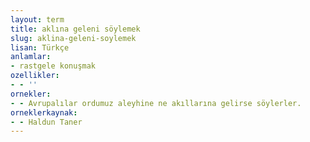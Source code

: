 ```yaml
---
layout: term
title: aklına geleni söylemek
slug: aklina-geleni-soylemek
lisan: Türkçe
anlamlar:
- rastgele konuşmak
ozellikler:
- - ''
ornekler:
- - Avrupalılar ordumuz aleyhine ne akıllarına gelirse söylerler.
orneklerkaynak:
- - Haldun Taner
---
```

